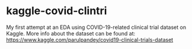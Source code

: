 # kaggle-covid-clintri

My first attempt at an EDA using COVID-19-related clinical trial dataset on Kaggle. More info about the dataset can be found at: https://www.kaggle.com/parulpandey/covid19-clinical-trials-dataset
